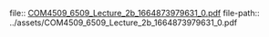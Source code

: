 file:: [COM4509_6509_Lecture_2b_1664873979631_0.pdf](../assets/COM4509_6509_Lecture_2b_1664873979631_0.pdf)
file-path:: ../assets/COM4509_6509_Lecture_2b_1664873979631_0.pdf
